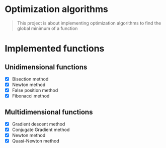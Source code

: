 # Optimization algorithms

> This project is about implementing optimization algorithms to find the global minimum of a function

# Implemented functions

## Unidimensional functions

- [x] Bisection method
- [x] Newton method
- [x] False position method
- [x] Fibonacci method

## Multidimensional functions

- [x] Gradient descent method
- [x] Conjugate Gradient method
- [x] Newton method
- [x] Quasi-Newton method
